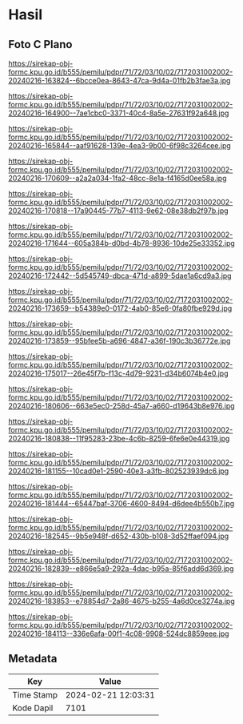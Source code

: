 # Hasil

## Foto C Plano

https://sirekap-obj-formc.kpu.go.id/b555/pemilu/pdpr/71/72/03/10/02/7172031002002-20240216-163824--6bcce0ea-8643-47ca-9d4a-01fb2b3fae3a.jpg

https://sirekap-obj-formc.kpu.go.id/b555/pemilu/pdpr/71/72/03/10/02/7172031002002-20240216-164900--7ae1cbc0-3371-40c4-8a5e-27631f92a648.jpg

https://sirekap-obj-formc.kpu.go.id/b555/pemilu/pdpr/71/72/03/10/02/7172031002002-20240216-165844--aaf91628-139e-4ea3-9b00-6f98c3264cee.jpg

https://sirekap-obj-formc.kpu.go.id/b555/pemilu/pdpr/71/72/03/10/02/7172031002002-20240216-170609--a2a2a034-1fa2-48cc-8e1a-f4165d0ee58a.jpg

https://sirekap-obj-formc.kpu.go.id/b555/pemilu/pdpr/71/72/03/10/02/7172031002002-20240216-170818--17a90445-77b7-4113-9e62-08e38db2f97b.jpg

https://sirekap-obj-formc.kpu.go.id/b555/pemilu/pdpr/71/72/03/10/02/7172031002002-20240216-171644--605a384b-d0bd-4b78-8936-10de25e33352.jpg

https://sirekap-obj-formc.kpu.go.id/b555/pemilu/pdpr/71/72/03/10/02/7172031002002-20240216-172442--5d545749-dbca-471d-a899-5dae1a6cd9a3.jpg

https://sirekap-obj-formc.kpu.go.id/b555/pemilu/pdpr/71/72/03/10/02/7172031002002-20240216-173659--b54389e0-0172-4ab0-85e6-0fa80fbe929d.jpg

https://sirekap-obj-formc.kpu.go.id/b555/pemilu/pdpr/71/72/03/10/02/7172031002002-20240216-173859--95bfee5b-a696-4847-a36f-190c3b36772e.jpg

https://sirekap-obj-formc.kpu.go.id/b555/pemilu/pdpr/71/72/03/10/02/7172031002002-20240216-175017--26e45f7b-f13c-4d79-9231-d34b6074b4e0.jpg

https://sirekap-obj-formc.kpu.go.id/b555/pemilu/pdpr/71/72/03/10/02/7172031002002-20240216-180606--663e5ec0-258d-45a7-a660-d19643b8e976.jpg

https://sirekap-obj-formc.kpu.go.id/b555/pemilu/pdpr/71/72/03/10/02/7172031002002-20240216-180838--11f95283-23be-4c6b-8259-6fe6e0e44319.jpg

https://sirekap-obj-formc.kpu.go.id/b555/pemilu/pdpr/71/72/03/10/02/7172031002002-20240216-181155--10cad0e1-2590-40e3-a3fb-802523939dc6.jpg

https://sirekap-obj-formc.kpu.go.id/b555/pemilu/pdpr/71/72/03/10/02/7172031002002-20240216-181444--65447baf-3706-4600-8494-d6dee4b550b7.jpg

https://sirekap-obj-formc.kpu.go.id/b555/pemilu/pdpr/71/72/03/10/02/7172031002002-20240216-182545--9b5e948f-d652-430b-b108-3d52ffaef094.jpg

https://sirekap-obj-formc.kpu.go.id/b555/pemilu/pdpr/71/72/03/10/02/7172031002002-20240216-182839--e866e5a9-292a-4dac-b95a-85f6add6d369.jpg

https://sirekap-obj-formc.kpu.go.id/b555/pemilu/pdpr/71/72/03/10/02/7172031002002-20240216-183853--e78854d7-2a86-4675-b255-4a6d0ce3274a.jpg

https://sirekap-obj-formc.kpu.go.id/b555/pemilu/pdpr/71/72/03/10/02/7172031002002-20240216-184113--336e6afa-00f1-4c08-9908-524dc8859eee.jpg


## Metadata

| Key        | Value               |
| ---------- | ------------------- |
| Time Stamp | 2024-02-21 12:03:31 |
| Kode Dapil | 7101                |



